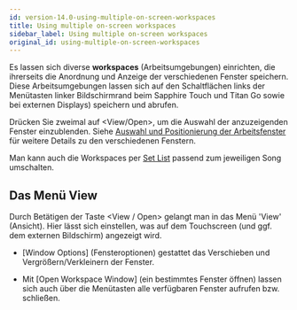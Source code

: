 ```yaml
---
id: version-14.0-using-multiple-on-screen-workspaces
title: Using multiple on-screen workspaces
sidebar_label: Using multiple on-screen workspaces
original_id: using-multiple-on-screen-workspaces
---
```


Es lassen sich diverse **workspaces** (Arbeitsumgebungen) einrichten, die
ihrerseits die Anordnung und Anzeige der verschiedenen Fenster
speichern. Diese Arbeitsumgebungen lassen sich auf den Schaltflächen
links der Menütasten linker Bildschirmrand beim Sapphire Touch und Titan 
Go sowie bei externen Displays) speichern und abrufen.

Drücken Sie zweimal auf \<View/Open\>, um die Auswahl der anzuzeigenden 
Fenster einzublenden. Siehe [Auswahl und Positionierung der Arbeitsfenster](../titan-basics/workspace-windows.md#auswahl-und-positionierung-der-arbeitsfenster)
für weitere Details zu den verschiedenen Fenstern.

Man kann auch die Workspaces per [Set List](../running-the-show/set-list-window.md) 
 passend zum jeweiligen Song umschalten.

Das Menü View
-------------

Durch Betätigen der Taste \<View / Open\> gelangt man in das Menü
'View' (Ansicht). Hier lässt sich einstellen, was auf dem Touchscreen
(und ggf. dem externen Bildschirm) angezeigt wird.

-   \[Window Options\] (Fensteroptionen) gestattet das Verschieben und
    Vergrößern/Verkleinern der Fenster.

-   Mit \[Open Workspace Window\] (ein bestimmtes Fenster öffnen) lassen
    sich auch über die Menütasten alle verfügbaren Fenster aufrufen bzw. schließen.


